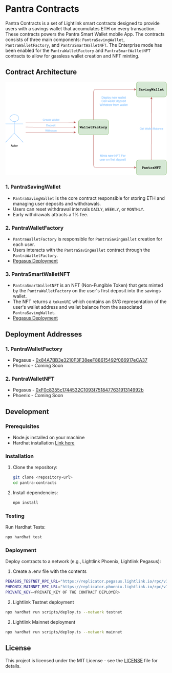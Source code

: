 # Pantra Contracts

Pantra Contracts is a set of Lightlink smart contracts designed to provide users with a savings wallet that accumulates ETH on every transaction. These contracts powers the Pantra Smart Wallet mobile App. The contracts consists of three main components: `PantraSavingWallet`, `PantraWalletFactory`, and `PantraSmartWalletNFT`. The Enterprise mode has been enabled for the `PantraWalletFactory` and `PantraSmartWalletNFT` contracts to allow for gassless wallet creation and NFT minting.

## Contract Architecture

![Pantra Contracts Architecture](contracts.png)

### 1. PantraSavingWallet

* `PantraSavingWallet` is the core contract responsible for storing ETH and managing user deposits and withdrawals.
* Users can reset withdrawal intervals `DAILY`, `WEEKLY`, or `MONTHLY`.
* Early withdrawals attracts a 1% fee.

### 2. PantraWalletFactory

- `PantraWalletFactory` is responsible for `PantraSavingWallet` creation for each user.
- Users interacts with the `PantraSavingWallet` contract through the `PantraWalletFactory`.
- [Pegasus Deployment](https://pegasus.lightlink.io/address/0x86001e93Be963522Ad8f58A067801A9d0f3af037)

### 3. PantraSmartWalletNFT

- `PantraSmartWalletNFT` is an NFT (Non-Fungible Token) that gets minted by the `PantraWalletFactory` on the user's first deposit into the savings wallet.
- The NFT returns a `tokenURI` which contains an SVG representation of the user's wallet address and wallet balance from the associated `PantraSavingWallet`.
- [Pegasus Deployment](https://pegasus.lightlink.io/address/0xF0c8355c1744532C1093f751847763191314992b)

## Deployment Addresses

### 1. PantraWalletFactory
   * Pegasus - [0x84A7BB3e3210F3F38eeF88615492f066917eCA37](https://pegasus.lightlink.io/address/0x84A7BB3e3210F3F38eeF88615492f066917eCA37)
   * Phoenix - Coming Soon

### 2. PantraWalletNFT
   * Pegasus - [0xF0c8355c1744532C1093f751847763191314992b](https://pegasus.lightlink.io/address/0xF0c8355c1744532C1093f751847763191314992b)
   * Phoenix - Coming Soon

## Development

### Prerequisites

- Node.js installed on your machine
- Hardhat installation [Link here](https://hardhat.org/hardhat-runner/docs/getting-started#installation)

### Installation

1. Clone the repository:

   ```bash
   git clone <repository-url>
   cd pantra-contracts
   ```

2. Install dependencies:

   ```bash
   npm install
   ```

### Testing

Run Hardhat Tests:

```bash
npx hardhat test
```

### Deployment

Deploy contracts to a network (e.g., Lightlink Phoenix, Lightlink Pegasus):
1. Create a .env file with the contents
```bash
PEGASUS_TESTNET_RPC_URL="https://replicator.pegasus.lightlink.io/rpc/v1"
PHEONIX_MAINNET_RPC_URL="https://replicator.phoenix.lightlink.io/rpc/v1"
PRIVATE_KEY=<PRIVATE_KEY OF THE CONTRACT DEPLOYER>
```
2. Lightlink Testnet deployment
```bash
npx hardhat run scripts/deploy.ts --network testnet
```

2. Lightlink Mainnet deployment
```bash
npx hardhat run scripts/deploy.ts --network mainnet
```

## License

This project is licensed under the MIT License - see the [LICENSE](LICENSE) file for details.
